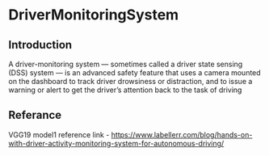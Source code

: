 # DriverMonitoringSystem

## Introduction
A driver-monitoring system — sometimes called a driver state sensing (DSS) system — is an advanced safety feature that uses a camera mounted on the dashboard to track driver drowsiness or distraction, and to issue a warning or alert to get the driver’s attention back to the task of driving

## Referance
VGG19 model1 reference link - https://www.labellerr.com/blog/hands-on-with-driver-activity-monitoring-system-for-autonomous-driving/
